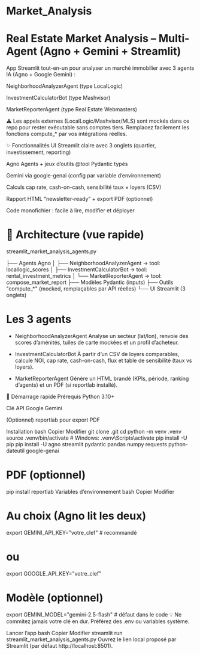# Market_Analysis
# Real Estate Market Analysis – Multi-Agent (Agno + Gemini + Streamlit)
App Streamlit tout-en-un pour analyser un marché immobilier avec 3 agents IA (Agno + Google Gemini) :

NeighborhoodAnalyzerAgent (type LocalLogic)

InvestmentCalculatorBot (type Mashvisor)

MarketReporterAgent (type Real Estate Webmasters)

⚠️ Les appels externes (LocalLogic/Mashvisor/MLS) sont mockés dans ce repo pour rester exécutable sans comptes tiers. Remplacez facilement les fonctions compute_* par vos intégrations réelles.

✨ Fonctionnalités
UI Streamlit claire avec 3 onglets (quartier, investissement, reporting)

Agno Agents + jeux d’outils @tool Pydantic typés

Gemini via google-genai (config par variable d’environnement)

Calculs cap rate, cash-on-cash, sensibilité taux × loyers (CSV)

Rapport HTML “newsletter-ready” + export PDF (optionnel)

Code monofichier : facile à lire, modifier et déployer

# 🧱 Architecture (vue rapide)

streamlit_market_analysis_agents.py

├── Agents Agno
│   ├── NeighborhoodAnalyzerAgent → tool: locallogic_scores
│   ├── InvestmentCalculatorBot    → tool: rental_investment_metrics
│   └── MarketReporterAgent        → tool: compose_market_report
├── Modèles Pydantic (inputs)
├── Outils "compute_*" (mocked, remplaçables par API réelles)
└── UI Streamlit (3 onglets)



# Les 3 agents
- NeighborhoodAnalyzerAgent
Analyse un secteur (lat/lon), renvoie des scores d’aménités, tuiles de carte mockées et un profil d’acheteur.

- InvestmentCalculatorBot
À partir d’un CSV de loyers comparables, calcule NOI, cap rate, cash-on-cash, flux et table de sensibilité (taux vs loyers).

- MarketReporterAgent
Génère un HTML brandé (KPIs, période, ranking d’agents) et un PDF (si reportlab installé).

🚀 Démarrage rapide
Prérequis
Python 3.10+

Clé API Google Gemini

(Optionnel) reportlab pour export PDF

Installation
bash
Copier
Modifier
git clone <votre-repo>.git
cd <votre-repo>
python -m venv .venv
source .venv/bin/activate        # Windows: .venv\Scripts\activate
pip install -U pip
pip install -U agno streamlit pydantic pandas numpy requests python-dateutil google-genai
# PDF (optionnel)
pip install reportlab
Variables d’environnement
bash
Copier
Modifier
# Au choix (Agno lit les deux)
export GEMINI_API_KEY="votre_clef"      # recommandé
# ou
export GOOGLE_API_KEY="votre_clef"

# Modèle (optionnel)
export GEMINI_MODEL="gemini-2.5-flash"  # défaut dans le code
💡 Ne commitez jamais votre clé en dur. Préférez des .env ou variables système.

Lancer l’app
bash
Copier
Modifier
streamlit run streamlit_market_analysis_agents.py
Ouvrez le lien local proposé par Streamlit (par défaut http://localhost:8501).
